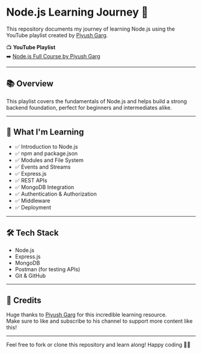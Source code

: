 # Node.js Learning Journey 🚀

This repository documents my journey of learning Node.js using the YouTube playlist created by [Piyush Garg](https://www.youtube.com/@piyushgarg0).

📺 **YouTube Playlist**  
➡️ [Node.js Full Course by Piyush Garg](https://www.youtube.com/watch?v=YazJFb_i4A0&list=PLinedj3B30sDby4Al-i13hQJGQoRQDfPo)

---

## 📚 Overview

This playlist covers the fundamentals of Node.js and helps build a strong backend foundation, perfect for beginners and intermediates alike.

---

## 🧠 What I'm Learning

- ✅ Introduction to Node.js
- ✅ npm and package.json
- ✅ Modules and File System
- ✅ Events and Streams
- ✅ Express.js
- ✅ REST APIs
- ✅ MongoDB Integration
- ✅ Authentication & Authorization
- ✅ Middleware
- ✅ Deployment

---

## 🛠 Tech Stack

- Node.js
- Express.js
- MongoDB
- Postman (for testing APIs)
- Git & GitHub

---

## 🙌 Credits

Huge thanks to [Piyush Garg](https://www.youtube.com/@piyushgarg0) for this incredible learning resource.  
Make sure to like and subscribe to his channel to support more content like this!

---

Feel free to fork or clone this repository and learn along! Happy coding 👨‍💻
